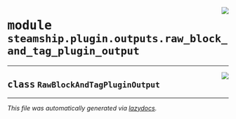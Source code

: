 <!-- markdownlint-disable -->

<a href="https://github.com/steamship-core/python-client/tree/main/src/steamship/plugin/outputs/raw_block_and_tag_plugin_output.py#L0"><img align="right" style="float:right;" src="https://img.shields.io/badge/-source-cccccc?style=flat-square"></a>

# <kbd>module</kbd> `steamship.plugin.outputs.raw_block_and_tag_plugin_output`






---

<a href="https://github.com/steamship-core/python-client/tree/main/src/steamship/plugin/outputs/raw_block_and_tag_plugin_output.py#L9"><img align="right" style="float:right;" src="https://img.shields.io/badge/-source-cccccc?style=flat-square"></a>

## <kbd>class</kbd> `RawBlockAndTagPluginOutput`










---

_This file was automatically generated via [lazydocs](https://github.com/ml-tooling/lazydocs)._

